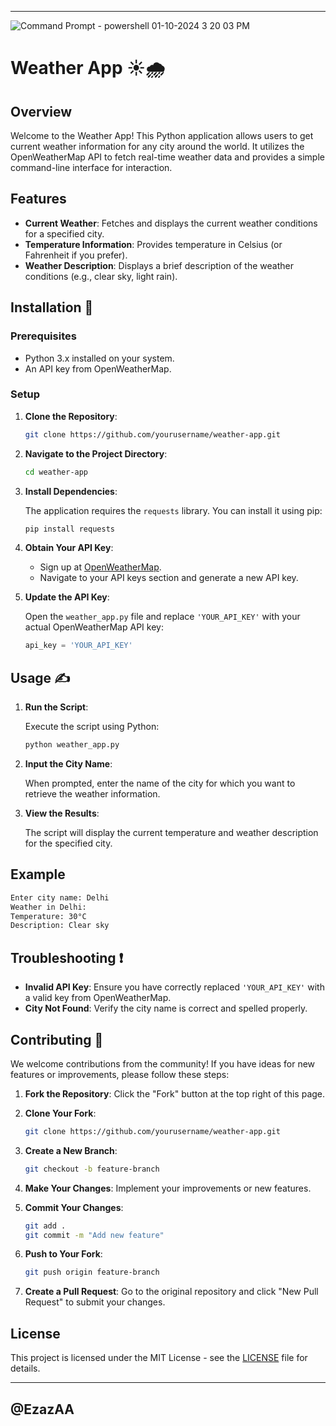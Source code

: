 
---
![Command Prompt - powershell 01-10-2024 3 20 03 PM](https://github.com/user-attachments/assets/c3dd8f6c-3f61-49a6-b629-fbe4281c28e4)

# Weather App ☀️🌧️

## Overview

Welcome to the Weather App! This Python application allows users to get current weather information for any city around the world. It utilizes the OpenWeatherMap API to fetch real-time weather data and provides a simple command-line interface for interaction.

## Features

- **Current Weather**: Fetches and displays the current weather conditions for a specified city.
- **Temperature Information**: Provides temperature in Celsius (or Fahrenheit if you prefer).
- **Weather Description**: Displays a brief description of the weather conditions (e.g., clear sky, light rain).

## Installation 📩

### Prerequisites

- Python 3.x installed on your system.
- An API key from OpenWeatherMap.

### Setup 

1. **Clone the Repository**:

   ```bash
   git clone https://github.com/yourusername/weather-app.git
   ```

2. **Navigate to the Project Directory**:

   ```bash
   cd weather-app
   ```

3. **Install Dependencies**:

   The application requires the `requests` library. You can install it using pip:

   ```cmd
   pip install requests
   ```

4. **Obtain Your API Key**:

   - Sign up at [OpenWeatherMap](https://openweathermap.org/).
   - Navigate to your API keys section and generate a new API key.

5. **Update the API Key**:

   Open the `weather_app.py` file and replace `'YOUR_API_KEY'` with your actual OpenWeatherMap API key:

   ```python
   api_key = 'YOUR_API_KEY'
   ```

## Usage ✍

1. **Run the Script**:

   Execute the script using Python:

   ```bash
   python weather_app.py
   ```

2. **Input the City Name**:

   When prompted, enter the name of the city for which you want to retrieve the weather information.

3. **View the Results**:

   The script will display the current temperature and weather description for the specified city.

## Example

```bash
Enter city name: Delhi
Weather in Delhi:
Temperature: 30°C
Description: Clear sky
```

## Troubleshooting ❗

- **Invalid API Key**: Ensure you have correctly replaced `'YOUR_API_KEY'` with a valid key from OpenWeatherMap.
- **City Not Found**: Verify the city name is correct and spelled properly. 

## Contributing 🤝

We welcome contributions from the community! If you have ideas for new features or improvements, please follow these steps:

1. **Fork the Repository**: Click the "Fork" button at the top right of this page.
2. **Clone Your Fork**: 

   ```bash
   git clone https://github.com/yourusername/weather-app.git
   ```

3. **Create a New Branch**:

   ```bash
   git checkout -b feature-branch
   ```

4. **Make Your Changes**: Implement your improvements or new features.
5. **Commit Your Changes**:

   ```bash
   git add .
   git commit -m "Add new feature"
   ```

6. **Push to Your Fork**:

   ```bash
   git push origin feature-branch
   ```

7. **Create a Pull Request**: Go to the original repository and click "New Pull Request" to submit your changes.

## License

This project is licensed under the MIT License - see the [LICENSE](LICENSE) file for details.

---
@EzazAA
---
